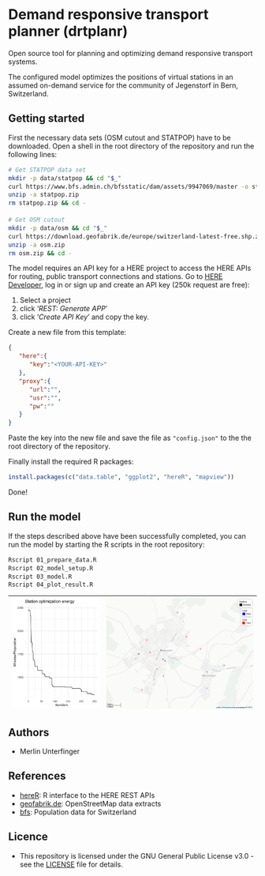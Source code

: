 # Demand responsive transport planner (drtplanr)

Open source tool for planning and optimizing demand responsive transport systems.

The configured model optimizes the positions of virtual stations in an assumed on-demand service for the community of Jegenstorf in Bern, Switzerland.

## Getting started
First the necessary data sets (OSM cutout and STATPOP) have to be downloaded. Open a shell in the root directory of the repository and run the following lines:

``` bash
# Get STATPOP data set
mkdir -p data/statpop && cd "$_"
curl https://www.bfs.admin.ch/bfsstatic/dam/assets/9947069/master -o statpop.zip
unzip -a statpop.zip
rm statpop.zip && cd -

# Get OSM cutout
mkdir -p data/osm && cd "$_"
curl https://download.geofabrik.de/europe/switzerland-latest-free.shp.zip -o osm.zip
unzip -a osm.zip
rm osm.zip && cd -

```

The model requires an API key for a HERE project to access the HERE APIs for routing, public transport connections and stations. Go to [HERE Developer](https://developer.here.com/), log in or sign up and create an API key (250k request are free):

 1. Select a project
 2. click ‘*REST: Generate APP*’
 3. click ‘*Create API Key*’ and copy the key. 
 
Create a new file from this template:

``` json
{
   "here":{
      "key":"<YOUR-API-KEY>"
   },
   "proxy":{
      "url":"",
      "usr":"",
      "pw":""
   }
}

```
Paste the key into the new file and save the file as `"config.json"` to the the root
directory of the repository.

Finally install the required R packages:

``` r
install.packages(c("data.table", "ggplot2", "hereR", "mapview"))

``` 

Done!

## Run the model
If the steps described above have been successfully completed, you can run the model
by starting the R scripts in the root repository:

``` bash
Rscript 01_prepare_data.R 
Rscript 02_model_setup.R
Rscript 03_model.R  
Rscript 04_plot_result.R 
```

|![](docs/model_energy.png)|![](docs/station_map.png)|
|---|---|

## Authors
* Merlin Unterfinger

## References
* [hereR](https://github.com/munterfinger/hereR): R interface to the HERE REST APIs 
* [geofabrik.de](https://download.geofabrik.de): OpenStreetMap data extracts
* [bfs](https://www.bfs.admin.ch/): Population data for Switzerland

## Licence
* This repository is licensed under the GNU General Public License v3.0 - see the [LICENSE](LICENSE) file for details.
